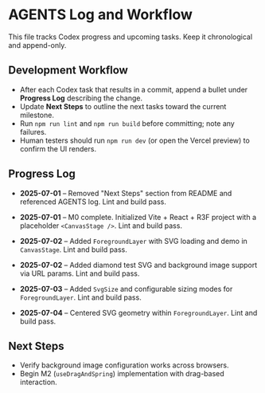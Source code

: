 # AGENTS Log and Workflow

This file tracks Codex progress and upcoming tasks. Keep it chronological and append-only.

## Development Workflow

- After each Codex task that results in a commit, append a bullet under **Progress Log** describing the change.
- Update **Next Steps** to outline the next tasks toward the current milestone.
- Run `npm run lint` and `npm run build` before committing; note any failures.
- Human testers should run `npm run dev` (or open the Vercel preview) to confirm the UI renders.

## Progress Log
- **2025-07-01** – Removed "Next Steps" section from README and referenced AGENTS log. Lint and build pass.

- **2025-07-01** – M0 complete. Initialized Vite + React + R3F project with a placeholder `<CanvasStage />`. Lint and build pass.
- **2025-07-02** – Added `ForegroundLayer` with SVG loading and demo in `CanvasStage`. Lint and build pass.
- **2025-07-02** – Added diamond test SVG and background image support via URL params. Lint and build pass.
- **2025-07-03** – Added `SvgSize` and configurable sizing modes for `ForegroundLayer`. Lint and build pass.

- **2025-07-04** – Centered SVG geometry within `ForegroundLayer`. Lint and build pass.

## Next Steps
- Verify background image configuration works across browsers.
- Begin M2 (`useDragAndSpring`) implementation with drag-based interaction.
